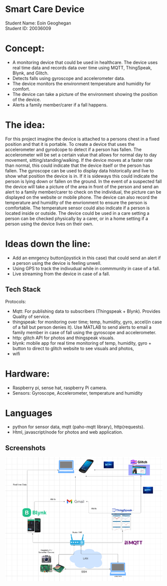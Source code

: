 
# Smart Care Device

Student Name: Eoin Geoghegan   
Student ID: 20036009

# Concept: 
- A monitoring device that could be used in healthcare. The device uses real time data and records data over time using MQTT, ThingSpeak, Blynk, and Glitch.
- Detects falls using gyroscope and accelerometer data. 
- The device monitors the environment temperature and humidity for comfort. 
- The device can take a picture of the environment showing the position of the device. 
- Alerts a family member/carer if a fall happens.

# The idea: 
For this project imagine the device is attached to a persons chest in a fixed position and that it is portable. To create a device that uses the accelerometer and gyrodcope to detect if a person has fallen. The accelerometer will be set a certain value that allows for normal day to day movement, sitting/standing/walking. If the device moves at a faster rate than normal, this could indicate that the device itself or the person has fallen. The gyroscope can be used to display data historically and live to show what position the device is in. If it is sideways this could indicate the person is lying down or fallen on the ground. In the event of a suspected fall the device will take a picture of the area in front of the person and send an alert to a family member/carer to check on the individual, the picture can be displayed on the website or mobile phone. The device can also record the temperature and humidity of the envrionment to ensure the person is comfortable. The temperature sensor could also indicate if a person is located inside or outside. The device could be used in a care setting a person can be checked physically by a carer, or in a home setting if a person using the device lives on their own.

# Ideas down the line: 
- Add an emrgency button(joystick in this case) that could send an alert if a person using the device is feeling unwell. 
- Using GPS to track the indivudual while in commmunity in case of a fall. 
- Live streaming from the device in case of a fall.


## Tech Stack

Protocols:

- Mqtt: For publishing data to subscribers (Thingspeak + Blynk). Provides Quality of service.
- thingspeak: for monitoring over time; temp, humidity, gyro, accel(in case of a fall but person denies it). Use MATLAB to send alerts to email a family member in case of fall using the gyroscope and accelerometer.
- http: glitch API for photos and thingspeak visuals.
- blynk: mobile app for real time monitoring of temp, humidity, gyro + button to direct to glitch website to see visuals and photos,
- wifi
# Hardware: 
- Raspberry pi, sense hat, raspberry Pi camera.
- Sensors: Gyroscope, Accelerometer, temperature and humidity

# Languages

- python for sensor data, mqtt (paho-mqtt library), http(requests).
- Html, javascript/node for photos and web application.

## Screenshots

![App Screenshot](smart_images/diagram.png)


